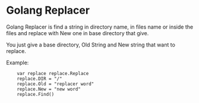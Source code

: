 # Golang Replacer

Golang Replacer is find a string in directory name, in files name or inside the files and replace with New one in base directory that give.

You just give a base directory, Old String and New string that want to replace.

Example:

```golang
    var replace replace.Replace
	replace.DIR = "/"
	replace.Old = "replacer word"
	replace.New = "new word"
	replace.Find()
```